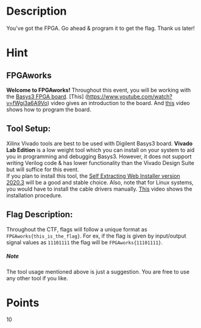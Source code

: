 # Description

You've got the FPGA. Go ahead & program it to get the flag. Thank us later!
# Hint

## FPGAworks

**Welcome to FPGAworks!** 
Throughout this event, you will be working with the [Basys3 FPGA board](https://digilent.com/reference/programmable-logic/basys-3/start).  [This] (https://www.youtube.com/watch?v=fWgi3a6A9Vo) video gives an introduction to the board. And [this](https://www.youtube.com/watch?v=4Nv1z0w7IXM) video shows how to program the board.   
## Tool Setup:

Xilinx Vivado tools are best to be used with Digilent Basys3 board. **Vivado Lab Edition** is a low weight tool which you can install on your system to aid you in programming and debugging Basys3. However, it does not support writing Verilog code & has lower functionality than the Vivado Design Suite but will suffice for this event. 
</br>
If you plan to install this tool, the [Self Extracting Web Installer version 2020.3](https://www.xilinx.com/support/download/index.html/content/xilinx/en/downloadNav/vivado-design-tools/2020-3.html) will be a good and stable choice.  Also, note that for Linux systems, you would have to install the cable drivers manually. [This](https://www.youtube.com/watch?v=CQ-w-9qQD0s) video shows the installation procedure. 
</br>
## Flag Description: 

Throughout the CTF, flags will follow a unique format as `FPGAworks{this_is_the_flag}`.  For ex, if the flag is given by input/output signal values as `11101111` the flag will be `FPGAworks{11101111}`.
</br>
##### Note

The tool usage mentioned above is just a suggestion. You are free to use any other tool if you like.
# Points

10
